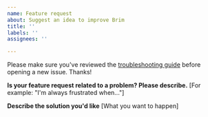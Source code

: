 ```yaml
---
name: Feature request
about: Suggest an idea to improve Brim
title: ''
labels: ''
assignees: ''

---
```


Please make sure you've reviewed the [troubleshooting guide](/TROUBLESHOOTING.md) 
before opening a new issue. Thanks!

**Is your feature request related to a problem? Please describe.**
[For example: "I'm always frustrated when..."]

**Describe the solution you'd like**
[What you want to happen]
